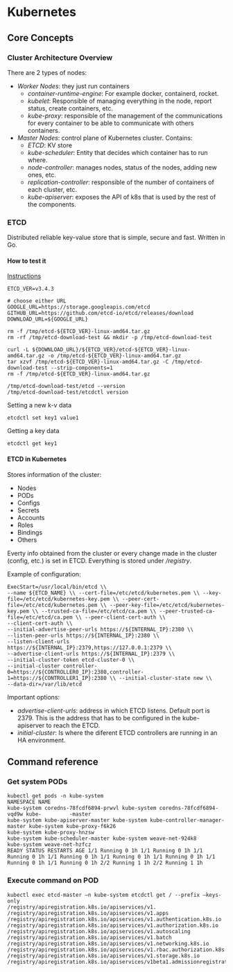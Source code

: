 # Kubernetes

## Core Concepts

### Cluster Architecture Overview

There are 2 types of nodes:
* _Worker Nodes_: they just run containers
  * _container-runtime-engine_: For example docker, containerd, rocket.
  * _kubelet_: Responsible of managing everything in the node, report status, create containers, etc.
  * _kube-proxy_: responsible of the management of the communications for every container to be able to communicate with others containers.
* _Master Nodes_: control plane of Kubernetes cluster. Contains:
  * _ETCD_: KV store
  * _kube-scheduler_: Entity that decides which container has to run where.
  * _node-controller_: manages nodes, status of the nodes, adding new ones, etc.
  * _replication-controller_: responsible of the number of containers of each cluster, etc.
  * _kube-apiserver_: exposes the API of k8s that is used by the rest of the components.

### ETCD

Distributed reliable key-value store that is simple, secure and fast. Written in Go.

#### How to test it
[Instructions](https://github.com/etcd-io/etcd/releases)
````
ETCD_VER=v3.4.3

# choose either URL
GOOGLE_URL=https://storage.googleapis.com/etcd
GITHUB_URL=https://github.com/etcd-io/etcd/releases/download
DOWNLOAD_URL=${GOOGLE_URL}

rm -f /tmp/etcd-${ETCD_VER}-linux-amd64.tar.gz
rm -rf /tmp/etcd-download-test && mkdir -p /tmp/etcd-download-test

curl -L ${DOWNLOAD_URL}/${ETCD_VER}/etcd-${ETCD_VER}-linux-amd64.tar.gz -o /tmp/etcd-${ETCD_VER}-linux-amd64.tar.gz
tar xzvf /tmp/etcd-${ETCD_VER}-linux-amd64.tar.gz -C /tmp/etcd-download-test --strip-components=1
rm -f /tmp/etcd-${ETCD_VER}-linux-amd64.tar.gz

/tmp/etcd-download-test/etcd --version
/tmp/etcd-download-test/etcdctl version
````

Setting a new k-v data
````
etcdctl set key1 value1
````

Getting a key data
````
etcdctl get key1
````
#### ETCD in Kubernetes

Stores information of the cluster:
* Nodes
* PODs
* Configs
* Secrets
* Accounts
* Roles
* Bindings
* Others

Everty info obtained from the cluster or every change made in the cluster (config, etc.) is set in ETCD.
Everything is stored under _/registry_.

Example of configuration:
````
ExecStart=/usr/local/bin/etcd \\
--name ${ETCD_NAME} \\ --cert-file=/etc/etcd/kubernetes.pem \\ --key-file=/etc/etcd/kubernetes-key.pem \\ --peer-cert-file=/etc/etcd/kubernetes.pem \\ --peer-key-file=/etc/etcd/kubernetes-key.pem \\ --trusted-ca-file=/etc/etcd/ca.pem \\ --peer-trusted-ca-file=/etc/etcd/ca.pem \\ --peer-client-cert-auth \\
--client-cert-auth \\
--initial-advertise-peer-urls https://${INTERNAL_IP}:2380 \\
--listen-peer-urls https://${INTERNAL_IP}:2380 \\
--listen-client-urls https://${INTERNAL_IP}:2379,https://127.0.0.1:2379 \\
--advertise-client-urls https://${INTERNAL_IP}:2379 \\
--initial-cluster-token etcd-cluster-0 \\
--initial-cluster controller-0=https://${CONTROLLER0_IP}:2380,controller-1=https://${CONTROLLER1_IP}:2380 \\ --initial-cluster-state new \\
--data-dir=/var/lib/etcd
````
Important options:
* _advertise-client-urls_: address in which ETCD listens. Default port is 2379. This is the address that has to be configured in the kube-apiserver to reach the ETCD.
* _initial-cluster_: Is where the diferent ETCD controllers are running in an HA environment.




## Command reference

### Get system PODs
````
kubectl get pods -n kube-system
NAMESPACE NAME
kube-system coredns-78fcdf6894-prwvl kube-system coredns-78fcdf6894-vqd9w kube-         -master
kube-system kube-apiserver-master kube-system kube-controller-manager-master kube-system kube-proxy-f6k26
kube-system kube-proxy-hnzsw
kube-system kube-scheduler-master kube-system weave-net-924k8
kube-system weave-net-hzfcz
READY STATUS RESTARTS AGE 1/1 Running 0 1h 1/1 Running 0 1h 1/1 Running 0 1h 1/1 Running 0 1h 1/1 Running 0 1h 1/1 Running 0 1h 1/1 Running 0 1h 1/1 Running 0 1h 2/2 Running 1 1h 2/2 Running 1 1h
````
### Execute command on POD
````
kubectl exec etcd-master –n kube-system etcdctl get / --prefix –keys-only
/registry/apiregistration.k8s.io/apiservices/v1. /registry/apiregistration.k8s.io/apiservices/v1.apps /registry/apiregistration.k8s.io/apiservices/v1.authentication.k8s.io /registry/apiregistration.k8s.io/apiservices/v1.authorization.k8s.io /registry/apiregistration.k8s.io/apiservices/v1.autoscaling /registry/apiregistration.k8s.io/apiservices/v1.batch /registry/apiregistration.k8s.io/apiservices/v1.networking.k8s.io /registry/apiregistration.k8s.io/apiservices/v1.rbac.authorization.k8s.io /registry/apiregistration.k8s.io/apiservices/v1.storage.k8s.io /registry/apiregistration.k8s.io/apiservices/v1beta1.admissionregistration.k8s.io
 
````



